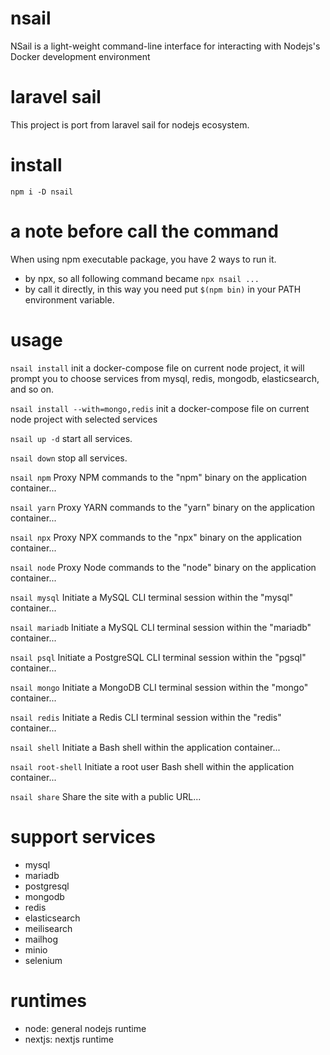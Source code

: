 # nsail
NSail is a light-weight command-line interface for interacting with Nodejs's Docker development environment

# laravel sail
This project is port from laravel sail for nodejs ecosystem.

# install
`npm i -D nsail`

# a note before call the command
When using npm executable package, you have 2 ways to run it.

- by npx, so all following command became `npx nsail ...`
- by call it directly, in this way you need put `$(npm bin)` in your PATH environment variable.

# usage

`nsail install`
init a docker-compose file on current node project, it will prompt you to choose services from mysql, redis, mongodb, elasticsearch, and so on.

`nsail install --with=mongo,redis`
init a docker-compose file on current node project with selected services

`nsail up -d`
start all services.

`nsail down`
stop all services.

`nsail npm`
Proxy NPM commands to the "npm" binary on the application container...

`nsail yarn`
Proxy YARN commands to the "yarn" binary on the application container...

`nsail npx`
Proxy NPX commands to the "npx" binary on the application container...

`nsail node`
Proxy Node commands to the "node" binary on the application container...

`nsail mysql`
Initiate a MySQL CLI terminal session within the "mysql" container...

`nsail mariadb`
Initiate a MySQL CLI terminal session within the "mariadb" container...

`nsail psql`
Initiate a PostgreSQL CLI terminal session within the "pgsql" container...

`nsail mongo`
Initiate a MongoDB CLI terminal session within the "mongo" container...

`nsail redis`
Initiate a Redis CLI terminal session within the "redis" container...

`nsail shell`
Initiate a Bash shell within the application container...

`nsail root-shell`
Initiate a root user Bash shell within the application container...

`nsail share`
Share the site with a public URL...

# support services

- mysql
- mariadb
- postgresql
- mongodb
- redis
- elasticsearch
- meilisearch
- mailhog
- minio
- selenium

# runtimes

- node: general nodejs runtime
- nextjs: nextjs runtime
